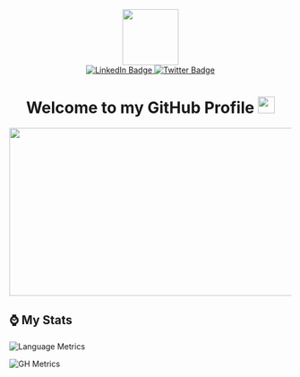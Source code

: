 <div id="header" align="center">
  <img src="https://github.com/user-attachments/assets/c79c3d9c-c1c6-4de8-b134-d96659ba3b04" width="100"/>

 <div id="badges">
   <a href="https://spt.bcodelabs.com/portal/">
     <img src="https://img.shields.io/badge/Website-blue?style=for-the-badge&logoColor=white" alt="LinkedIn Badge">
   </a>
  
   <a href="https://search.bcodelabs.com/search?q=searXNG">
     <img src="https://img.shields.io/badge/searXNG-lightblue?style=for-the-badge&logo=twitter&logoColor=white" alt="Twitter Badge">
   </a>
 </div>
 
 <h1>
  Welcome to my GitHub Profile 
   <img src="https://media.giphy.com/media/hvRJCLFzcasrR4ia7z/giphy.gif" width="30px"/>
 </h1>
 
 <div align="center">
   <img src="https://media.giphy.com/media/dWesBcTLavkZuG35MI/giphy.gif" width="600" height="300"/>
 </div>
</div>

## ⌚ My Stats


![Language Metrics](https://github-readme-stats-brandenvs-projects.vercel.app/api/wakatime/?username=brandenvs&layout=compact&custom_title=Language%20Metrics&theme=tokyonight)


![GH Metrics](https://github-readme-stats-brandenvs-projects.vercel.app/api/?username=brandenvs&rank_icon=github&theme=tokyonight&custom_title=GitHub%20Metrics)

<!--START_SECTION:waka
![Code Time](http://img.shields.io/badge/Code%20Time-118%20hrs%204%20mins-blue)

![Profile Views](http://img.shields.io/badge/Profile%20Views-7-blue)

**🐱 My GitHub Data** 

> 📦 409.2 kB Used in GitHub's Storage 
 > 
> 🏆 502 Contributions in the Year 2024
 > 
> 💼 Opted to Hire
 > 
> 📜 34 Public Repositories 
 > 
> 🔑 5 Private Repositories 
 > 
**I'm a Night 🦉** 

```text
🌞 Morning                165 commits         ██░░░░░░░░░░░░░░░░░░░░░░░   09.71 % 
🌆 Daytime                630 commits         █████████░░░░░░░░░░░░░░░░   37.06 % 
🌃 Evening                700 commits         ██████████░░░░░░░░░░░░░░░   41.18 % 
🌙 Night                  205 commits         ███░░░░░░░░░░░░░░░░░░░░░░   12.06 % 
```
📅 **I'm Most Productive on Monday** 

```text
Monday                   353 commits         █████░░░░░░░░░░░░░░░░░░░░   20.76 % 
Tuesday                  233 commits         ███░░░░░░░░░░░░░░░░░░░░░░   13.71 % 
Wednesday                252 commits         ████░░░░░░░░░░░░░░░░░░░░░   14.82 % 
Thursday                 240 commits         ████░░░░░░░░░░░░░░░░░░░░░   14.12 % 
Friday                   196 commits         ███░░░░░░░░░░░░░░░░░░░░░░   11.53 % 
Saturday                 147 commits         ██░░░░░░░░░░░░░░░░░░░░░░░   08.65 % 
Sunday                   279 commits         ████░░░░░░░░░░░░░░░░░░░░░   16.41 % 
```


📊 **This Week I Spent My Time On** 

```text
🕑︎ Time Zone: Africa/Johannesburg

💬 Programming Languages: 
HTML                     6 hrs 6 mins        ███████████░░░░░░░░░░░░░░   44.18 % 
Python                   5 hrs 12 mins       █████████░░░░░░░░░░░░░░░░   37.63 % 
Text                     52 mins             ██░░░░░░░░░░░░░░░░░░░░░░░   06.37 % 
CSS                      45 mins             █░░░░░░░░░░░░░░░░░░░░░░░░   05.50 % 
JavaScript               39 mins             █░░░░░░░░░░░░░░░░░░░░░░░░   04.82 % 

🔥 Editors: 
VS Code                  13 hrs 49 mins      █████████████████████████   100.00 % 

🐱‍💻 Projects: 
HyperionDev              4 hrs 59 mins       █████████░░░░░░░░░░░░░░░░   36.07 % 
labSite                  4 hrs 53 mins       █████████░░░░░░░░░░░░░░░░   35.43 % 
website                  3 hrs 44 mins       ███████░░░░░░░░░░░░░░░░░░   27.02 % 
sql_injection            5 mins              ░░░░░░░░░░░░░░░░░░░░░░░░░   00.69 % 
managment-and-storage    5 mins              ░░░░░░░░░░░░░░░░░░░░░░░░░   00.64 % 

💻 Operating System: 
Windows                  13 hrs 49 mins      █████████████████████████   100.00 % 
```

**I Mostly Code in Python** 

```text
HTML                     13 repos            ███████░░░░░░░░░░░░░░░░░░   28.26 % 
Jupyter Notebook         5 repos             ███░░░░░░░░░░░░░░░░░░░░░░   10.87 % 
CSS                      3 repos             ██░░░░░░░░░░░░░░░░░░░░░░░   06.52 % 
JavaScript               3 repos             ██░░░░░░░░░░░░░░░░░░░░░░░   06.52 % 
C#                       3 repos             ██░░░░░░░░░░░░░░░░░░░░░░░   06.52 % 
```



**Timeline**

![Lines of Code chart](https://raw.githubusercontent.com/brandenvs/brandenvs/main/assets/bar_graph.png)


 Last Updated on 16/11/2024 18:45:34 UTC
<!--END_SECTION:waka-->
<!--
**brandenvs/brandenvs** is a ✨ _special_ ✨ repository because its `README.md` (this file) appears on your GitHub profile.

Here are some ideas to get you started:

- 🔭 I’m currently working on ...
- 🌱 I’m currently learning ...
- 👯 I’m looking to collaborate on ...
- 🤔 I’m looking for help with ...
- 💬 Ask me about ...
- 📫 How to reach me: ...
- 😄 Pronouns: ...
- ⚡ Fun fact: ...
-->
